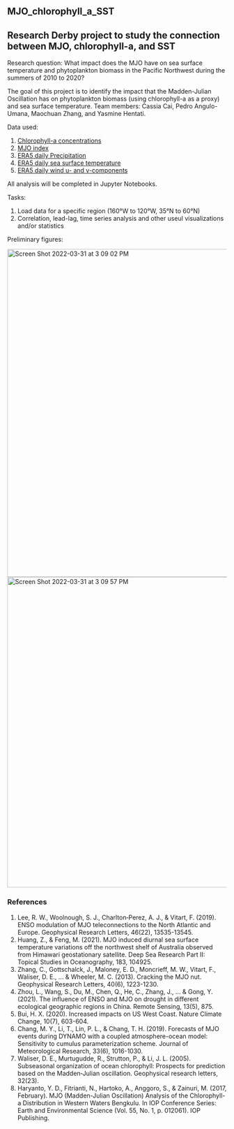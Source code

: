 ## MJO_chlorophyll_a_SST

## Research Derby project to study the connection between MJO, chlorophyll-a, and SST

Research question: What impact does the MJO have on sea surface temperature and phytoplankton biomass in the Pacific Northwest during the summers of 2010 to 2020? 

The goal of this project is to identify the impact that the Madden-Julian Oscillation has on phytoplankton biomass (using chlorophyll-a as a proxy) and sea surface temperature. Team members: Cassia Cai, Pedro Angulo-Umana, Maochuan Zhang, and Yasmine Hentati. 

Data used:
1. [Chlorophyll-a concentrations](https://cds.climate.copernicus.eu/cdsapp#!/dataset/satellite-sea-level-global?tab=overview)
2. [MJO index](https://psl.noaa.gov/mjo/mjoindex/)
3. [ERA5 daily Precipitation](https://developers.google.com/earth-engine/datasets/catalog/ECMWF_ERA5_DAILY#bands)
4. [ERA5 daily sea surface temperature](https://developers.google.com/earth-engine/datasets/catalog/ECMWF_ERA5_DAILY#bands)
5. [ERA5 daily wind u- and v-components](https://developers.google.com/earth-engine/datasets/catalog/ECMWF_ERA5_DAILY#bands) 

All analysis will be completed in Jupyter Notebooks. 

Tasks:
1. Load data for a specific region (160°W to 120°W, 35°N to 60°N) 
2. Correlation, lead-lag, time series analysis and other useul visualizations and/or statistics

Preliminary figures:

<img width="751" alt="Screen Shot 2022-03-31 at 3 09 02 PM" src="https://user-images.githubusercontent.com/52092892/161157478-55c1c6ea-d4ff-4e56-8876-89fd81402dbc.png">

<img width="711" alt="Screen Shot 2022-03-31 at 3 09 57 PM" src="https://user-images.githubusercontent.com/52092892/161157493-48ca80a5-0c24-44c0-af29-3a50ec66ed9f.png">

### References
1. Lee, R. W., Woolnough, S. J., Charlton‐Perez, A. J., & Vitart, F. (2019). ENSO modulation of MJO teleconnections to the North Atlantic and Europe. Geophysical Research Letters, 46(22), 13535-13545.
2. Huang, Z., & Feng, M. (2021). MJO induced diurnal sea surface temperature variations off the northwest shelf of Australia observed from Himawari geostationary satellite. Deep Sea Research Part II: Topical Studies in Oceanography, 183, 104925.
3. Zhang, C., Gottschalck, J., Maloney, E. D., Moncrieff, M. W., Vitart, F., Waliser, D. E., ... & Wheeler, M. C. (2013). Cracking the MJO nut. Geophysical Research Letters, 40(6), 1223-1230.
4. Zhou, L., Wang, S., Du, M., Chen, Q., He, C., Zhang, J., ... & Gong, Y. (2021). The influence of ENSO and MJO on drought in different ecological geographic regions in China. Remote Sensing, 13(5), 875.
5. Bui, H. X. (2020). Increased impacts on US West Coast. Nature Climate Change, 10(7), 603-604.
6. Chang, M. Y., Li, T., Lin, P. L., & Chang, T. H. (2019). Forecasts of MJO events during DYNAMO with a coupled atmosphere-ocean model: Sensitivity to cumulus parameterization scheme. Journal of Meteorological Research, 33(6), 1016-1030.
7. Waliser, D. E., Murtugudde, R., Strutton, P., & Li, J. L. (2005). Subseasonal organization of ocean chlorophyll: Prospects for prediction based on the Madden‐Julian oscillation. Geophysical research letters, 32(23).
8. Haryanto, Y. D., Fitrianti, N., Hartoko, A., Anggoro, S., & Zainuri, M. (2017, February). MJO (Madden-Julian Oscillation) Analysis of the Chlorophyll-a Distribution in Western Waters Bengkulu. In IOP Conference Series: Earth and Environmental Science (Vol. 55, No. 1, p. 012061). IOP Publishing.
